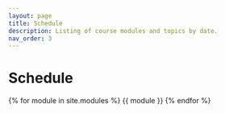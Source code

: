 ```yaml
---
layout: page
title: Schedule
description: Listing of course modules and topics by date.
nav_order: 3
---
```


# Schedule

{% for module in site.modules %}
{{ module }}
{% endfor %}
